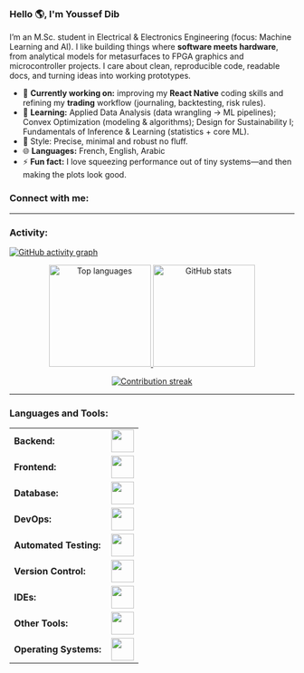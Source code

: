 <link rel="stylesheet" type='text/css' href="https://cdn.jsdelivr.net/gh/devicons/devicon@latest/devicon.min.css" />

### Hello 🌎, I'm Youssef Dib

I’m an M.Sc. student in Electrical & Electronics Engineering (focus: Machine Learning and AI). I like building things where **software meets hardware**, from analytical models for metasurfaces to FPGA graphics and microcontroller projects. I care about clean, reproducible code, readable docs, and turning ideas into working prototypes.

- 🔭 **Currently working on:** improving my **React Native** coding skills and refining my **trading** workflow (journaling, backtesting, risk rules).
- 🌱 **Learning:** Applied Data Analysis (data wrangling → ML pipelines); Convex Optimization (modeling & algorithms); Design for Sustainability I; Fundamentals of Inference & Learning (statistics + core ML).
- 🧰 Style: Precise, minimal and robust no fluff.
- 🌐 **Languages:** French, English, Arabic
- ⚡ **Fun fact:** I love squeezing performance out of tiny systems—and then making the plots look good.

<h3 align="left">Connect with me:</h3>
<p align="left">
  <a href="https://www.linkedin.com/in/youssef-dib-8a9350362" target="_blank">
    <i class="devicon-linkedin-plain colored" title="LinkedIn" style="font-size:40px;"></i>
  </a>
</p>

---

<h3 align="left">Activity:</h3>

[![GitHub activity graph](https://github-readme-activity-graph.vercel.app/graph?username=YDIB11&bg_color=100f0f&color=4c5e9e&line=4c569e&point=403e41&area=true&hide_border=true)](https://github.com/YDIB11)

<div align="center">
  <a href="https://github.com/YDIB11">
    <img height="180em" src="https://github-readme-stats.vercel.app/api/top-langs?username=YDIB11&show_icons=true&layout=compact&theme=tokyonight&langs_count=8" alt="Top languages"/>
    <img height="180em" src="https://github-readme-stats.vercel.app/api?username=YDIB11&show_icons=true&theme=tokyonight&include_all_commits=true&count_private=true" alt="GitHub stats"/>
  </a>
</div>

<p align="center">
  <a href="https://github.com/YDIB11">
    <img src="https://streak-stats.demolab.com?user=YDIB11&theme=tokyonight&hide_border=true&v=2"
         alt="Contribution streak"/>
  </a>
</p>

---

<h3 align="left">Languages and Tools:</h3>
<table>
  <tr>
    <td style="font-weight:bold; padding-right:10px; vertical-align:middle; border:none;">Backend:</td>
    <td><img height="40" src="https://skillicons.dev/icons?i=php,java,csharp,dotnet,python,laravel,spring,maven,hibernate,nodejs,fastapi,flask,express,nginx,vite"/></td>
  </tr>
  <tr>
    <td style="font-weight:bold; padding-right:10px; vertical-align:middle;">Frontend:</td>
    <td><img height="40" src="https://skillicons.dev/icons?i=vue,vuetify,react,materialui,bootstrap,html,css,sass,js,ts,figma"/></td>
  </tr>
  <tr>
    <td style="font-weight:bold; padding-right:10px; vertical-align:middle; border:none;">Database:</td>
    <td><img height="40" src="https://skillicons.dev/icons?i=mysql,postgresql,mongodb,elasticsearch"/></td>
  </tr>
  <tr>
    <td style="font-weight:bold; padding-right:10px; vertical-align:middle; border:none;">DevOps:</td>
    <td><img height="40" src="https://skillicons.dev/icons?i=docker,kubernetes,gcp,terraform,jenkins,githubactions,gitlab"/></td>
  </tr>
  <tr>
    <td style="font-weight:bold; padding-right:10px; vertical-align:middle; border:none;">Automated Testing:</td>
    <td><img height="40" src="https://skillicons.dev/icons?i=selenium,jest,pytest,phpunit"/></td>
  </tr>
  <tr>
    <td style="font-weight:bold; padding-right:10px; vertical-align:middle; border:none;">Version Control:</td>
    <td><img height="40" src="https://skillicons.dev/icons?i=git,github,gitlab,bitbucket"/></td>
  </tr>
  <tr>
    <td style="font-weight:bold; padding-right:10px; vertical-align:middle; border:none;">IDEs:</td>
    <td><img height="40" src="https://skillicons.dev/icons?i=vscode,phpstorm,eclipse,visualstudio,webstorm,sublime"/></td>
  </tr>
  <tr>
    <td style="font-weight:bold; padding-right:10px; vertical-align:middle; border:none;">Other Tools:</td>
    <td><img height="40" src="https://skillicons.dev/icons?i=rabbitmq,grafana,bash"/></td>
  </tr>
  <tr>
    <td style="font-weight:bold; padding-right:10px; vertical-align:middle; border:none;">Operating Systems:</td>
    <td><img height="40" src="https://skillicons.dev/icons?i=windows,ubuntu,debian,alpine"/></td>
  </tr>
</table>
